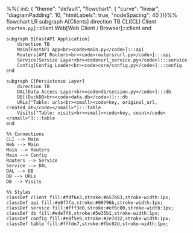 %%{ init: { "theme": "default", "flowchart": { "curve": "linear", "diagramPadding": 10, "htmlLabels": true, "nodeSpacing": 40 }}}%%
flowchart LR
    subgraph A[Clients]
        direction TB
        CLI[CLI Client<br><code>shorten.py</code>]:::client
        Web[Web Client / Browser]:::client
    end

    subgraph B[FastAPI Application]
        direction TB
        Main[FastAPI App<br><code>main.py</code>]:::api
        Routers[API Routers<br><code>routers/url.py</code>]:::api
        Service[Service Layer<br><code>url_service.py</code>]:::service
        Config[Config Loader<br><code>core/config.py</code>]:::config
    end

    subgraph C[Persistence Layer]
        direction TB
        DAL[Data Access Layer<br><code>db/session.py</code>]:::db
        DB[(DuckDB<br><code>data.db</code>)]:::db
        URLs["Table: urls<br><small><code>key, original_url, created_at</code></small>"]:::table
        Visits["Table: visits<br><small><code>key, count</code></small>"]:::table
    end

    %% Connections
    CLI --> Main
    Web --> Main
    Main --> Routers
    Main --> Config
    Routers --> Service
    Service --> DAL
    DAL --> DB
    DB --> URLs
    DB --> Visits

    %% Styles
    classDef client fill:#fdf6e3,stroke:#657b83,stroke-width:1px;
    classDef api fill:#e0f7fa,stroke:#00796b,stroke-width:1px;
    classDef service fill:#fff3e0,stroke:#ef6c00,stroke-width:1px;
    classDef db fill:#ede7f6,stroke:#5e35b1,stroke-width:1px;
    classDef config fill:#e8f5e9,stroke:#2e7d32,stroke-width:1px;
    classDef table fill:#fffde7,stroke:#fbc02d,stroke-width:1px;
